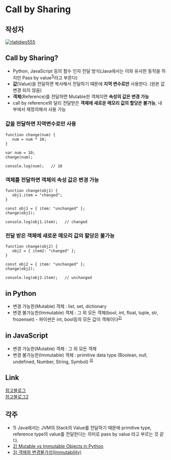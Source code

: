 # **Call by Sharing**

## 작성자
[![rlatjdwo555](https://avatars0.githubusercontent.com/u/28692938?s=100&v=4)](https://github.com/rlatjdwo555)


## Call by Sharing?
- Python, JavaScript 등의 함수 인자 전달 방식(Java에서는 이와 유사한 동작을 하지만 Pass by value<sup>[1)](#ref)</sup>라고 부른다)
- **값**(Value)을 전달하면 복사해서 전달하기 때문에 **지역 변수로만** 사용한다. (원본 값 변경 되지 않음)
- **객체**(Reference)를 전달하면 Mutable한 객체이면 **속성의 값은 변경 가능**
- call by reference와 달리 전달받은 **객체에 새로운 메모리 값의 할당은 불가능**, 내부에서 재정의해서 사용 가능

### 값을 전달하면 지역변수로만 사용
```javascript=
function change(num) {
   num = num * 10;
}

var num = 10;
change(num);

console.log(num);   // 10
```

### 객체를 전달하면 객체의 속성 값은 변경 가능
```javascript=
function change(obj1) {
   obj1.item = "changed";
}

const obj1 = { item: "unchanged" };
change(obj1);

console.log(obj1.item);   // changed
```

### 전달 받은 객체에 새로운 메모리 값의 할당은 불가능
```javascript=
function change(obj2) {
   obj2 = { item2: "changed" };
}

const obj2 = { item: "unchanged" };
change(obj2);

console.log(obj2.item);   // unchanged
```

## in Python
- 변경 가능한(Mutable) 객체 : list, set, dictionary
- 변경 불가능한(Immutable) 객체 : 그 외 모든 객체(bool, int, float, tuple, str, frozenset) - 파이썬은 int, bool등의 모든 값이 객체이다<sup>[2)](#ref)</sup>

## in JavaScript
- 변경 가능한(Mutable) 객체 : 그 외 모든 객체
- 변경 불가능한(Immutable) 객체 : primitive data type (Boolean, null, undefined, Number, String, Symbol) <sup>[3)](#ref)</sup>

## Link
[참고블로그](https://medium.com/@lyhlg0201/call-by-value-reference-sharing-4bbcf94d9808)  
[참고블로그2](https://yes90.tistory.com/47)

## 각주
<a id="ref"></a>
- 1)&nbsp;Java에서는 JVM의 Stack의 Value를 전달하기 때문에 primitive type, reference type의 value를 전달한다는 의미로 pass by value 라고 부르는 것 같다. 
- [2) Mutable vs Immutable Objects in Python](https://medium.com/@meghamohan/mutable-and-immutable-side-of-python-c2145cf72747)
- [3) 객체와 변경불가성(Immutability)](https://poiemaweb.com/js-immutability)
